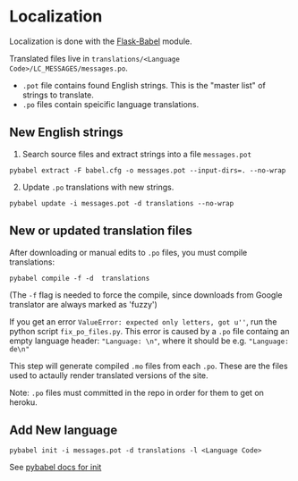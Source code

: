 # Localization

Localization is done with the [Flask-Babel](https://pythonhosted.org/Flask-Babel/) module.

Translated files live in `translations/<Language Code>/LC_MESSAGES/messages.po`.

- `.pot` file contains found English strings. This is the "master list" of strings to translate.
- `.po` files contain speicific language translations.

## New English strings

1. Search source files and extract strings into a file `messages.pot`
```
pybabel extract -F babel.cfg -o messages.pot --input-dirs=. --no-wrap
```

2. Update `.po` translations with new strings.
```
pybabel update -i messages.pot -d translations --no-wrap
```

## New or updated translation files

After downloading or manual edits to `.po` files, you must compile translations:
```
pybabel compile -f -d  translations
```
(The `-f` flag is needed to force the compile, since downloads from Google translator are always marked as 'fuzzy')

If you get an error `ValueError: expected only letters, got u''`, run the python script `fix_po_files.py`. This error is caused by a `.po` file containg an empty language header: `"Language: \n"`, where it should be e.g. `"Language: de\n"`

This step will generate compiled `.mo` files from each `.po`.  These are the files used to actaully render translated versions of the site.

Note: `.po` files must committed in the repo in order for them to get on heroku.

## Add New language

```
pybabel init -i messages.pot -d translations -l <Language Code>
```
See [pybabel docs for init](http://babel.pocoo.org/en/latest/cmdline.html#init)






